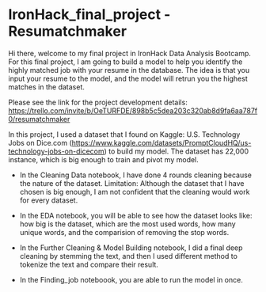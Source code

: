 # IronHack_final_project - Resumatchmaker

Hi there, welcome to my final project in IronHack Data Analysis Bootcamp. For this final project, I am going to build a model to help you identify the highly matched job with your resume in the database. The idea is that you input your resume to the model, and the model will retrun you the highest matches in the dataset. 

Please see the link for the project development details: https://trello.com/invite/b/OeTURFDE/898b5c5dea203c320ab8d9fa6aa787f0/resumatchmaker

In this project, I used a dataset that I found on Kaggle: U.S. Technology Jobs on Dice.com (https://www.kaggle.com/datasets/PromptCloudHQ/us-technology-jobs-on-dicecom) to build my model. The dataset has 22,000 instance, which is big enough to train and pivot my model. 

- In the Cleaning Data notebook, I have done 4 rounds cleaning because the nature of the dataset. Limitation: Although the dataset that I have chosen is big enough, I am not confident that the cleaning would work for every dataset. 

- In the EDA notebook, you will be able to see how the dataset looks like: how big is the dataset, which are the most used words, how many unique words, and the comparision of removing the stop words. 

- In the Further Cleaning & Model Building notebook, I did a final deep cleaning by stemming the text, and then I used different method to tokenize the text and compare their result. 

- In the Finding_job noteboook, you are able to run the model in once.
